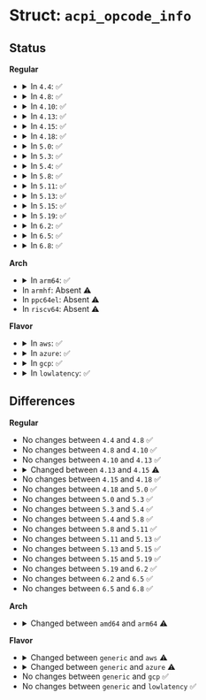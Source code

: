 # Struct: <code>acpi_opcode_info</code>

## Status
<b>Regular</b>
<ul>
<li>
<details>
<summary>In <code>4.4</code>: ✅</summary>

```c
struct acpi_opcode_info {
    u32 parse_args;
    u32 runtime_args;
    u16 flags;
    u8 object_type;
    u8 class;
    u8 type;
};
```
</details>
</li>
<li>
<details>
<summary>In <code>4.8</code>: ✅</summary>

```c
struct acpi_opcode_info {
    u32 parse_args;
    u32 runtime_args;
    u16 flags;
    u8 object_type;
    u8 class;
    u8 type;
};
```
</details>
</li>
<li>
<details>
<summary>In <code>4.10</code>: ✅</summary>

```c
struct acpi_opcode_info {
    u32 parse_args;
    u32 runtime_args;
    u16 flags;
    u8 object_type;
    u8 class;
    u8 type;
};
```
</details>
</li>
<li>
<details>
<summary>In <code>4.13</code>: ✅</summary>

```c
struct acpi_opcode_info {
    u32 parse_args;
    u32 runtime_args;
    u16 flags;
    u8 object_type;
    u8 class;
    u8 type;
};
```
</details>
</li>
<li>
<details>
<summary>In <code>4.15</code>: ✅</summary>

```c
struct acpi_opcode_info {
    char *name;
    u32 parse_args;
    u32 runtime_args;
    u16 flags;
    u8 object_type;
    u8 class;
    u8 type;
};
```
</details>
</li>
<li>
<details>
<summary>In <code>4.18</code>: ✅</summary>

```c
struct acpi_opcode_info {
    char *name;
    u32 parse_args;
    u32 runtime_args;
    u16 flags;
    u8 object_type;
    u8 class;
    u8 type;
};
```
</details>
</li>
<li>
<details>
<summary>In <code>5.0</code>: ✅</summary>

```c
struct acpi_opcode_info {
    char *name;
    u32 parse_args;
    u32 runtime_args;
    u16 flags;
    u8 object_type;
    u8 class;
    u8 type;
};
```
</details>
</li>
<li>
<details>
<summary>In <code>5.3</code>: ✅</summary>

```c
struct acpi_opcode_info {
    char *name;
    u32 parse_args;
    u32 runtime_args;
    u16 flags;
    u8 object_type;
    u8 class;
    u8 type;
};
```
</details>
</li>
<li>
<details>
<summary>In <code>5.4</code>: ✅</summary>

```c
struct acpi_opcode_info {
    char *name;
    u32 parse_args;
    u32 runtime_args;
    u16 flags;
    u8 object_type;
    u8 class;
    u8 type;
};
```
</details>
</li>
<li>
<details>
<summary>In <code>5.8</code>: ✅</summary>

```c
struct acpi_opcode_info {
    char *name;
    u32 parse_args;
    u32 runtime_args;
    u16 flags;
    u8 object_type;
    u8 class;
    u8 type;
};
```
</details>
</li>
<li>
<details>
<summary>In <code>5.11</code>: ✅</summary>

```c
struct acpi_opcode_info {
    char *name;
    u32 parse_args;
    u32 runtime_args;
    u16 flags;
    u8 object_type;
    u8 class;
    u8 type;
};
```
</details>
</li>
<li>
<details>
<summary>In <code>5.13</code>: ✅</summary>

```c
struct acpi_opcode_info {
    char *name;
    u32 parse_args;
    u32 runtime_args;
    u16 flags;
    u8 object_type;
    u8 class;
    u8 type;
};
```
</details>
</li>
<li>
<details>
<summary>In <code>5.15</code>: ✅</summary>

```c
struct acpi_opcode_info {
    char *name;
    u32 parse_args;
    u32 runtime_args;
    u16 flags;
    u8 object_type;
    u8 class;
    u8 type;
};
```
</details>
</li>
<li>
<details>
<summary>In <code>5.19</code>: ✅</summary>

```c
struct acpi_opcode_info {
    char *name;
    u32 parse_args;
    u32 runtime_args;
    u16 flags;
    u8 object_type;
    u8 class;
    u8 type;
};
```
</details>
</li>
<li>
<details>
<summary>In <code>6.2</code>: ✅</summary>

```c
struct acpi_opcode_info {
    char *name;
    u32 parse_args;
    u32 runtime_args;
    u16 flags;
    u8 object_type;
    u8 class;
    u8 type;
};
```
</details>
</li>
<li>
<details>
<summary>In <code>6.5</code>: ✅</summary>

```c
struct acpi_opcode_info {
    char *name;
    u32 parse_args;
    u32 runtime_args;
    u16 flags;
    u8 object_type;
    u8 class;
    u8 type;
};
```
</details>
</li>
<li>
<details>
<summary>In <code>6.8</code>: ✅</summary>

```c
struct acpi_opcode_info {
    char *name;
    u32 parse_args;
    u32 runtime_args;
    u16 flags;
    u8 object_type;
    u8 class;
    u8 type;
};
```
</details>
</li>
</ul>
<b>Arch</b>
<ul>
<li>
<details>
<summary>In <code>arm64</code>: ✅</summary>

```c
struct acpi_opcode_info {
    u32 parse_args;
    u32 runtime_args;
    u16 flags;
    u8 object_type;
    u8 class;
    u8 type;
};
```
</details>
</li>
<li>
In <code>armhf</code>: Absent ⚠️
</li>
<li>
In <code>ppc64el</code>: Absent ⚠️
</li>
<li>
In <code>riscv64</code>: Absent ⚠️
</li>
</ul>
<b>Flavor</b>
<ul>
<li>
<details>
<summary>In <code>aws</code>: ✅</summary>

```c
struct acpi_opcode_info {
    u32 parse_args;
    u32 runtime_args;
    u16 flags;
    u8 object_type;
    u8 class;
    u8 type;
};
```
</details>
</li>
<li>
<details>
<summary>In <code>azure</code>: ✅</summary>

```c
struct acpi_opcode_info {
    u32 parse_args;
    u32 runtime_args;
    u16 flags;
    u8 object_type;
    u8 class;
    u8 type;
};
```
</details>
</li>
<li>
<details>
<summary>In <code>gcp</code>: ✅</summary>

```c
struct acpi_opcode_info {
    char *name;
    u32 parse_args;
    u32 runtime_args;
    u16 flags;
    u8 object_type;
    u8 class;
    u8 type;
};
```
</details>
</li>
<li>
<details>
<summary>In <code>lowlatency</code>: ✅</summary>

```c
struct acpi_opcode_info {
    char *name;
    u32 parse_args;
    u32 runtime_args;
    u16 flags;
    u8 object_type;
    u8 class;
    u8 type;
};
```
</details>
</li>
</ul>

## Differences
<b>Regular</b>
<ul>
<li>
No changes between <code>4.4</code> and <code>4.8</code> ✅
</li>
<li>
No changes between <code>4.8</code> and <code>4.10</code> ✅
</li>
<li>
No changes between <code>4.10</code> and <code>4.13</code> ✅
</li>
<li>
<details>
<summary>Changed between <code>4.13</code> and <code>4.15</code> ⚠️</summary>
<ul>
<li>
<b>Field added. </b>
<code>char *name</code>
</li>
</ul>
</details>
</li>
<li>
No changes between <code>4.15</code> and <code>4.18</code> ✅
</li>
<li>
No changes between <code>4.18</code> and <code>5.0</code> ✅
</li>
<li>
No changes between <code>5.0</code> and <code>5.3</code> ✅
</li>
<li>
No changes between <code>5.3</code> and <code>5.4</code> ✅
</li>
<li>
No changes between <code>5.4</code> and <code>5.8</code> ✅
</li>
<li>
No changes between <code>5.8</code> and <code>5.11</code> ✅
</li>
<li>
No changes between <code>5.11</code> and <code>5.13</code> ✅
</li>
<li>
No changes between <code>5.13</code> and <code>5.15</code> ✅
</li>
<li>
No changes between <code>5.15</code> and <code>5.19</code> ✅
</li>
<li>
No changes between <code>5.19</code> and <code>6.2</code> ✅
</li>
<li>
No changes between <code>6.2</code> and <code>6.5</code> ✅
</li>
<li>
No changes between <code>6.5</code> and <code>6.8</code> ✅
</li>
</ul>
<b>Arch</b>
<ul>
<li>
<details>
<summary>Changed between <code>amd64</code> and <code>arm64</code> ⚠️</summary>
<ul>
<li>
<b>Field removed. </b>
<code>char *name</code>
</li>
</ul>
</details>
</li>
</ul>
<b>Flavor</b>
<ul>
<li>
<details>
<summary>Changed between <code>generic</code> and <code>aws</code> ⚠️</summary>
<ul>
<li>
<b>Field removed. </b>
<code>char *name</code>
</li>
</ul>
</details>
</li>
<li>
<details>
<summary>Changed between <code>generic</code> and <code>azure</code> ⚠️</summary>
<ul>
<li>
<b>Field removed. </b>
<code>char *name</code>
</li>
</ul>
</details>
</li>
<li>
No changes between <code>generic</code> and <code>gcp</code> ✅
</li>
<li>
No changes between <code>generic</code> and <code>lowlatency</code> ✅
</li>
</ul>
